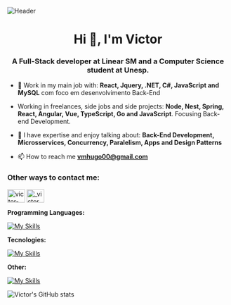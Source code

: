 ![Header](https://user-images.githubusercontent.com/74038190/225813708-98b745f2-7d22-48cf-9150-083f1b00d6c9.gif)
<h1 align="center">Hi 👋, I'm Victor</h1>
<h3 align="center">A Full-Stack developer at Linear SM and a Computer Science student at Unesp.</h3>

- 🌱 Work in my main job with: **React, Jquery, .NET, C#, JavaScript and MySQL** com foco em desenvolvimento Back-End

- Working in freelances, side jobs and side projects: **Node, Nest, Spring, React, Angular, Vue, TypeScript, Go and JavaScript**. Focusing Back-end Development.

- 💬 I have expertise and enjoy talking about: **Back-End Development, Microsservices, Concurrency, Paralelism, Apps and Design Patterns**

- 📫 How to reach me **vmhugo00@gmail.com**

<h3 align="left">Other ways to contact me:</h3>
<p align="left">
<a href="https://linkedin.com/in/victor-hugo-a847b21b7" target="blank"><img align="center" src="https://raw.githubusercontent.com/rahuldkjain/github-profile-readme-generator/master/src/images/icons/Social/linked-in-alt.svg" alt="victor-hugo-a847b21b7" height="30" width="40" /></a>
<a href="https://instagram.com/_victormrtns" target="blank"><img align="center" src="https://raw.githubusercontent.com/rahuldkjain/github-profile-readme-generator/master/src/images/icons/Social/instagram.svg" alt="_victormrtns" height="30" width="40" /></a>
</p>

<p align="left">
  <strong>Programming Languages:</strong><br>
  
  [![My Skills](https://skillicons.dev/icons?i=ts,js,java,go,cs&theme=dark)](https://skillicons.dev)
</p>

<p align="left">
  <strong>Tecnologies:</strong><br>

  [![My Skills](https://skillicons.dev/icons?i=nodejs,nestjs,spring,dotnet,react,vue,angular,nextjs&theme=dark&perline=4)](https://skillicons.dev)
</p>


<p align="left">
  <strong>Other:</strong><br>
  
  [![My Skills](https://skillicons.dev/icons?i=mysql,postgres,mongodb,docker,firebase,figma,github,jest,vite,vitest&theme=dark&perline=4)](https://skillicons.dev)
</p>

![Victor's GitHub stats](https://github-readme-stats.vercel.app/api?username=victormrtns&show_icons=true&theme=radical)

